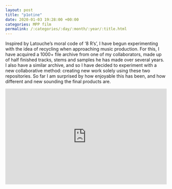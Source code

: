 ```yaml
---
layout: post
title: "p1otine"
date: 2020-01-03 19:28:00 +00:00
categories: MPP film
permalink: /:categories/:day/:month/:year/:title.html
---
```


Inspired by Latouche’s moral code of ‘8 R’s’, I have begun experimenting with the idea of recycling when approaching music production. For this, I have acquired a 1000+ file archive from one of my collaborators, made up of half finished tracks, stems and samples he has made over several years. I also have a similar archive, and so I have decided to experiment with a new collaborative method: creating new work solely using these two repositories. So far I am surprised by how enjoyable this has been, and how different and new sounding the final products are. 



<iframe width="100%" height="300" scrolling="no" frameborder="no" allow="autoplay" src="https://w.soundcloud.com/player/?url=https%3A//api.soundcloud.com/playlists/975332476%3Fsecret_token%3Ds-DXTQO&color=%23ff5500&auto_play=false&hide_related=false&show_comments=true&show_user=true&show_reposts=false&show_teaser=true&visual=true"></iframe>

